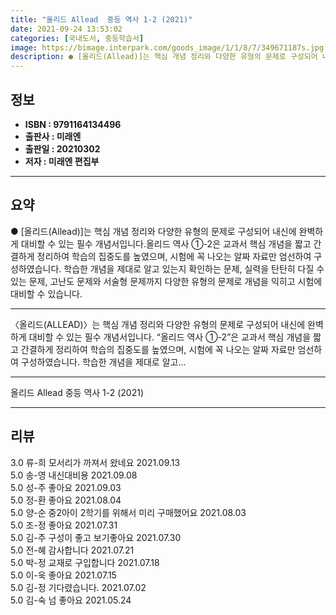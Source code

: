 ```yaml
---
title: "올리드 Allead  중등 역사 1-2 (2021)"
date: 2021-09-24 13:53:02
categories: [국내도서, 중등학습서]
image: https://bimage.interpark.com/goods_image/1/1/8/7/349671187s.jpg
description: ● [올리드(Allead)]는 핵심 개념 정리와 다양한 유형의 문제로 구성되어 내신에 완벽하게 대비할 수 있는 필수 개념서입니다.올리드 역사 ①-2은 교과서 핵심 개념을 짧고 간결하게 정리하여 학습의 집중도를 높였으며, 시험에 꼭 나오는 알짜 자료만 엄선하여 구성하였습니다. 학습한 개
---
```


## **정보**

- **ISBN : 9791164134496**
- **출판사 : 미래엔**
- **출판일 : 20210302**
- **저자 : 미래엔 편집부**

------



## **요약**

●  [올리드(Allead)]는 핵심 개념 정리와 다양한 유형의 문제로 구성되어 내신에 완벽하게 대비할 수 있는 필수 개념서입니다.올리드 역사 ①-2은 교과서 핵심 개념을 짧고 간결하게 정리하여 학습의 집중도를 높였으며, 시험에 꼭 나오는 알짜 자료만 엄선하여 구성하였습니다. 학습한 개념을 제대로 알고 있는지 확인하는 문제, 실력을 탄탄히 다질 수 있는 문제, 고난도 문제와 서술형 문제까지 다양한 유형의 문제로 개념을 익히고 시험에 대비할 수 있습니다.

------

〈올리드(ALLEAD)〉는 핵심 개념 정리와 다양한 유형의 문제로 구성되어 내신에 완벽하게 대비할 수 있는 필수 개념서입니다.
“올리드 역사 ①-2”은 교과서 핵심 개념을 짧고 간결하게 정리하여 학습의 집중도를 높였으며, 시험에 꼭 나오는 알짜 자료만 엄선하여 구성하였습니다. 학습한 개념을 제대로 알고... 

------


올리드 Allead  중등 역사 1-2 (2021) 

------


## **리뷰** 

3.0 류-희 모서리가 까져서 왔네요 2021.09.13 <br/>5.0 송-영 내신대비용 2021.09.08 <br/>5.0 성-주 좋아요 2021.09.03 <br/>5.0 정-환 좋아요 2021.08.04 <br/>5.0 양-순 중2아이 2학기를 위해서 미리 구매했어요  2021.08.03 <br/>5.0 조-정 좋아요 2021.07.31 <br/>5.0 김-주 구성이 좋고 보기좋아요 2021.07.30 <br/>5.0 전-혜 감사합니다 2021.07.21 <br/>5.0 박-정 교재로 구입합니다 2021.07.18 <br/>5.0 이-욱 좋아요 2021.07.15 <br/>5.0 김-정 기다렸습니다. 2021.07.02 <br/>5.0 김-숙 넘 좋아요 2021.05.24 <br/>
